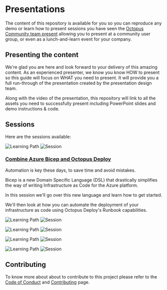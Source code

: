 # Presentations

The content of this repository is available for you so you can reproduce any demo or learn how to present sessions you have seen the [Octopus Community team present](https://github.com/OctopusDeployCommunity/Community-Team) allowing you to present at a community user group, or even as a lunch-and-learn event for your company.

## Presenting the content

We're glad you are here and look forward to your delivery of this amazing content. As an experienced presenter, we know you know HOW to present so this guide will focus on WHAT you need to present. It will provide you a full run-through of the presentation created by the presentation design team.

Along with the video of the presentation, this repository will link to all the assets you need to successfully present including PowerPoint slides and demo instructions & code.

## Sessions

Here are the sessions available: 

![Learning Path](https://img.shields.io/badge/Community%20Presentations-Azure-fe5e00?logo=octopus%20deploy) ![Session](https://img.shields.io/badge/🗣️Sessions-1-31c754)
### [Combine Azure Bicep and Octopus Deploy](Azure/AzureBicep)

Automation is key these days, to save time and avoid mistakes.

Bicep is a new Domain Specific Language (DSL) that drastically simplifies the way of writing Infrastructure as Code for the Azure platform.

In this session we'll go over this new language and learn how to get started.

We'll then look at how you can automate the deployment of your infrastructure as code using Octopus Deploy's Runbook capabilities.

![Learning Path](https://img.shields.io/badge/Community%20Presentations-AWS-fe5e00?logo=octopus%20deploy) ![Session](https://img.shields.io/badge/🗣️Sessions-0-31c754)

![Learning Path](https://img.shields.io/badge/Community%20Presentations-GCP-fe5e00?logo=octopus%20deploy) ![Session](https://img.shields.io/badge/🗣️Sessions-0-31c754)

![Learning Path](https://img.shields.io/badge/Community%20Presentations-Beginner-fe5e00?logo=octopus%20deploy) ![Session](https://img.shields.io/badge/🗣️Sessions-0-31c754)

![Learning Path](https://img.shields.io/badge/Community%20Presentations-Generic-fe5e00?logo=octopus%20deploy) ![Session](https://img.shields.io/badge/🗣️Sessions-0-31c754)





## Contributing

To know more about about to contribute to this project please refer to the [Code of Conduct](CODE_OF_CONDUCT.md) and [Contributing](contributing.md) page.

